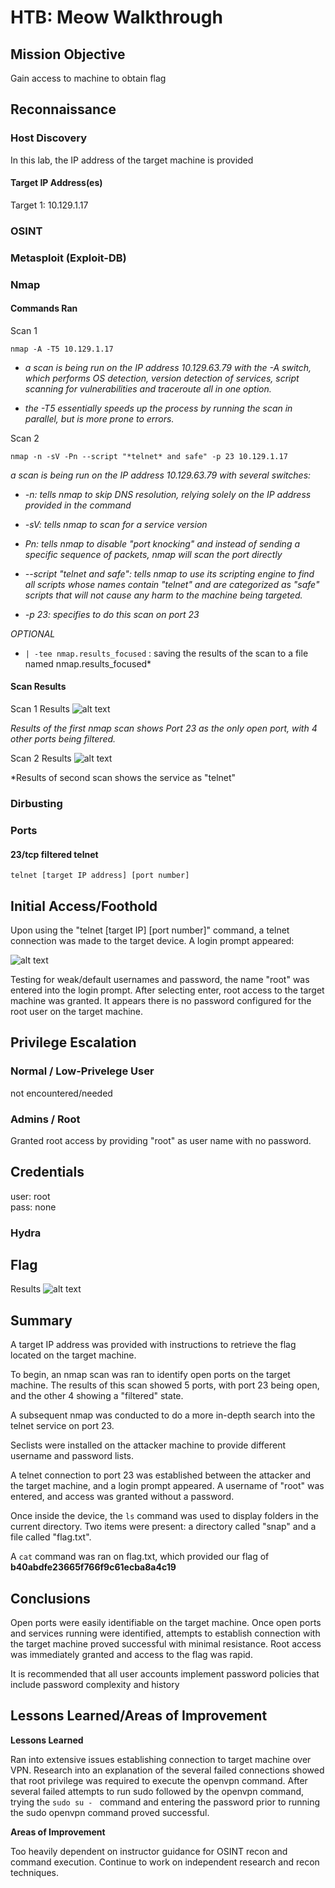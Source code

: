 # HTB: Meow Walkthrough

## Mission Objective
Gain access to machine to obtain flag

## Reconnaissance

### Host Discovery
In this lab, the IP address of the target machine is provided

#### Target IP Address(es)
Target 1: 10.129.1.17


### OSINT


### Metasploit (Exploit-DB)


### Nmap

#### Commands Ran
Scan 1
```
nmap -A -T5 10.129.1.17
```
- *a scan is being run on the IP address 10.129.63.79 with the -A switch, which performs OS detection, version detection of services, script scanning for vulnerabilities and traceroute all in one option.*

- *the -T5 essentially speeds up the process by running the scan in parallel, but is more prone to errors.*

Scan 2
```
nmap -n -sV -Pn --script "*telnet* and safe" -p 23 10.129.1.17
```
*a scan is being run on the IP address 10.129.63.79 with several switches:*

- *-n: tells nmap to skip DNS resolution, relying solely on the IP address provided in the command*

- *-sV: tells nmap to scan for a service version*

- *Pn: tells nmap to disable "port knocking" and instead of sending a specific sequence of packets, nmap will scan the port directly*

- *--script "*telnet* and safe": tells nmap to use its scripting engine to find all scripts whose names contain "telnet" and are categorized as "safe" scripts that will not cause any harm to the machine being targeted.*

- *-p 23: specifies to do this scan on port 23*

*OPTIONAL*
- ```| -tee nmap.results_focused``` : saving the results of the scan to a file named nmap.results_focused*


#### Scan Results
Scan 1 Results
![alt text]()

*Results of the first nmap scan shows Port 23 as the only open port, with 4 other ports being filtered.*

Scan 2 Results
![alt text](image-2.png)

*Results of second scan shows the service as "telnet"

### Dirbusting


### Ports
#### 23/tcp filtered telnet

```
telnet [target IP address] [port number]
```





## Initial Access/Foothold
Upon using the "telnet [target IP] [port number]" command, a telnet connection was made to the target device. A login prompt appeared: 

![alt text](image-4.png)

Testing for weak/default usernames and password, the name "root" was entered into the login prompt. After selecting enter, root access to the target machine was granted. It appears there is no password configured for the root user on the target machine.

## Privilege Escalation
### Normal / Low-Privelege User
not encountered/needed

### Admins / Root 
Granted root access by providing "root" as user name with no password.

## Credentials

user: root  
pass: none

### Hydra

## Flag

Results
![alt text](image-5.png)

## Summary
A target IP address was provided with instructions to retrieve the flag located on the target machine. 

To begin, an nmap scan was ran to identify open ports on the target machine. The results of this scan showed 5 ports, with port 23 being open, and the other 4 showing a "filtered" state.

A subsequent nmap was conducted to do a more in-depth search into the telnet service on port 23. 

Seclists were installed on the attacker machine to provide different username and password lists.

A telnet connection to port 23 was established between the attacker and the target machine, and a login prompt appeared. A username of "root" was entered, and access was granted without a password. 

Once inside the device, the ```ls``` command was used to display folders in the current directory. Two items were present: a directory called "snap" and a file called "flag.txt".

A ```cat``` command was ran on flag.txt, which provided our flag of **b40abdfe23665f766f9c61ecba8a4c19**

## Conclusions
Open ports were easily identifiable on the target machine. Once open ports and services running were identified, attempts to establish connection with the target machine proved successful with minimal resistance. Root access was immediately granted and access to the flag was rapid. 

It is recommended that all user accounts implement password policies that include password complexity and history

## Lessons Learned/Areas of Improvement
**Lessons Learned**

Ran into extensive issues establishing connection to target machine over VPN. Research into an explanation of the several failed connections showed that root privilege was required to execute the openvpn command. After several failed attempts to run sudo followed by the openvpn command, trying the ```sudo su - ``` command and entering the password prior to running the sudo openvpn command proved successful.

**Areas of Improvement**

Too heavily dependent on instructor guidance for OSINT recon and command execution. Continue to work on independent research and recon techniques. 
